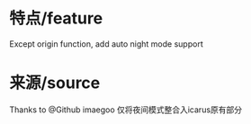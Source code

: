 # 特点/feature

Except origin function, add auto night mode support

# 来源/source

Thanks to @Github imaegoo
仅将夜间模式整合入icarus原有部分

